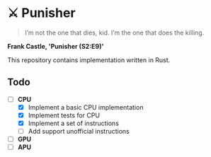 # :crossed_swords: Punisher

> I’m not the one that dies, kid. I’m the one that does the killing.

**Frank Castle, 'Punisher (S2:E9)'**

This repository contains implementation written in Rust.

## Todo

- [ ] **CPU** 
  - [x] Implement a basic CPU implementation
  - [x] Implement tests for CPU
  - [x] Implement a set of instructions
  - [ ] Add support unofficial instructions
- [ ] **GPU**
- [ ] **APU**